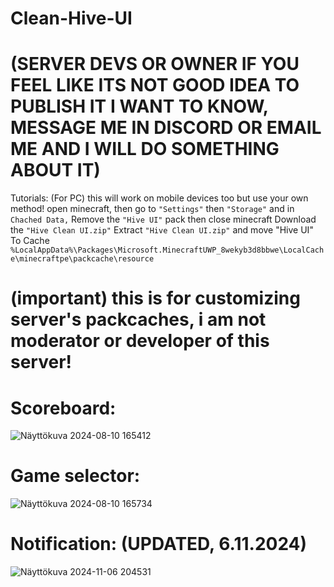 # Clean-Hive-UI
# (SERVER DEVS OR OWNER IF YOU FEEL LIKE ITS NOT GOOD IDEA TO PUBLISH IT I WANT TO KNOW, MESSAGE ME IN DISCORD OR EMAIL ME AND I WILL DO SOMETHING ABOUT IT)



Tutorials: (For PC) this will work on mobile devices too but use your own method!
open minecraft, then go to `"Settings"` then `"Storage"` and in `Chached Data,` Remove the `"Hive UI"` pack then close minecraft
Download the `"Hive Clean UI.zip"` 
Extract `"Hive Clean UI.zip"` and move "Hive UI" To Cache `%LocalAppData%\Packages\Microsoft.MinecraftUWP_8wekyb3d8bbwe\LocalCache\minecraftpe\packcache\resource`


# (important) this is for customizing server's packcaches, i am not moderator or developer of this server!

# Scoreboard:
![Näyttökuva 2024-08-10 165412](https://github.com/user-attachments/assets/3db4b6fc-d280-4ddb-ad6c-97918e651b46)

# Game selector:
![Näyttökuva 2024-08-10 165734](https://github.com/user-attachments/assets/b47e99d9-fefe-4d5f-be85-85934ba15bcb)

# Notification: (UPDATED, 6.11.2024) 
![Näyttökuva 2024-11-06 204531](https://github.com/user-attachments/assets/06e31b3c-1276-4bb5-8dfa-b965ed96f57d)
